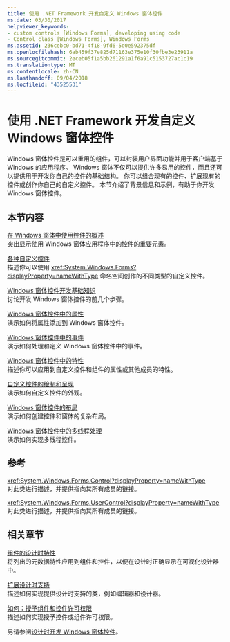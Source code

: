 ```yaml
---
title: 使用 .NET Framework 开发自定义 Windows 窗体控件
ms.date: 03/30/2017
helpviewer_keywords:
- custom controls [Windows Forms], developing using code
- Control class [Windows Forms], Windows Forms
ms.assetid: 236cebc0-bd71-4f18-9fd6-5d0e592375df
ms.openlocfilehash: 6ab459f37e825d71163e375e10f30fbe3e23911a
ms.sourcegitcommit: 2eceb05f1a5bb261291a1f6a91c5153727ac1c19
ms.translationtype: MT
ms.contentlocale: zh-CN
ms.lasthandoff: 09/04/2018
ms.locfileid: "43525531"
---
```

# <a name="developing-custom-windows-forms-controls-with-the-net-framework"></a>使用 .NET Framework 开发自定义 Windows 窗体控件
Windows 窗体控件是可以重用的组件，可以封装用户界面功能并用于客户端基于 Windows 的应用程序。 Windows 窗体不仅可以提供许多易用的控件，而且还可以提供用于开发你自己的控件的基础结构。 你可以组合现有的控件、扩展现有的控件或创作你自己的自定义控件。 本节介绍了背景信息和示例，有助于你开发 Windows 窗体控件。  
  
## <a name="in-this-section"></a>本节内容  
 [在 Windows 窗体中使用控件的概述](../../../../docs/framework/winforms/controls/overview-of-using-controls-in-windows-forms.md)  
 突出显示使用 Windows 窗体应用程序中的控件的重要元素。  
  
 [各种自定义控件](../../../../docs/framework/winforms/controls/varieties-of-custom-controls.md)  
 描述你可以使用 <xref:System.Windows.Forms?displayProperty=nameWithType> 命名空间创作的不同类型的自定义控件。  
  
 [Windows 窗体控件开发基础知识](../../../../docs/framework/winforms/controls/windows-forms-control-development-basics.md)  
 讨论开发 Windows 窗体控件的前几个步骤。  
  
 [Windows 窗体控件中的属性](../../../../docs/framework/winforms/controls/properties-in-windows-forms-controls.md)  
 演示如何将属性添加到 Windows 窗体控件。  
  
 [Windows 窗体控件中的事件](../../../../docs/framework/winforms/controls/events-in-windows-forms-controls.md)  
 演示如何处理和定义 Windows 窗体控件中的事件。  
  
 [Windows 窗体控件中的特性](../../../../docs/framework/winforms/controls/attributes-in-windows-forms-controls.md)  
 描述你可以应用到自定义控件和组件的属性或其他成员的特性。  
  
 [自定义控件的绘制和呈现](../../../../docs/framework/winforms/controls/custom-control-painting-and-rendering.md)  
 演示如何自定义控件的外观。  
  
 [Windows 窗体控件的布局](../../../../docs/framework/winforms/controls/layout-in-windows-forms-controls.md)  
 演示如何创建控件和窗体的复杂布局。  
  
 [Windows 窗体控件中的多线程处理](../../../../docs/framework/winforms/controls/multithreading-in-windows-forms-controls.md)  
 演示如何实现多线程控件。  
  
## <a name="reference"></a>参考  
 <xref:System.Windows.Forms.Control?displayProperty=nameWithType>  
 对此类进行描述，并提供指向其所有成员的链接。  
  
 <xref:System.Windows.Forms.UserControl?displayProperty=nameWithType>  
 对此类进行描述，并提供指向其所有成员的链接。  
  
## <a name="related-sections"></a>相关章节  
 [组件的设计时特性](https://msdn.microsoft.com/library/12050fe3-9327-4509-9e21-4ee2494b95c3)  
 将列出的元数据特性应用到组件和控件，以便在设计时正确显示在可视化设计器中。  
  
 [扩展设计时支持](https://msdn.microsoft.com/library/d6ac8a6a-42fd-4bc8-bf33-b212811297e2)  
 描述如何实现提供设计时支持的类，例如编辑器和设计器。  
  
 [如何：授予组件和控件许可权限](https://msdn.microsoft.com/library/8e66c1ed-a445-4b26-8185-990b6e2bbd57)  
 描述如何实现授予控件或组件许可权限。  
  
 另请参阅[设计时开发 Windows 窗体控件](https://msdn.microsoft.com/library/w29y3h59\(v=vs.110\))。
